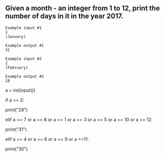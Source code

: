 ## Given a month - an integer from 1 to 12, print the number of days in it in the year 2017.

```
Example input #1
1
(January)

Example output #1
31

```

```
Example input #2
2
(February)

Example output #2
28

```

a = int(input())

if a == 2:

  print("28")
  
elif a == 7 or a == 8 or a == 1 or a == 3 or a == 5 or a == 10 or a == 12:

  print("31")
  
elif a == 4 or a == 6 or a == 9 or a ==11:

  print("30")
  
